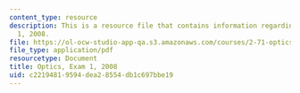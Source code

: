 ```yaml
---
content_type: resource
description: This is a resource file that contains information regarding optics exam
  1, 2008.
file: https://ol-ocw-studio-app-qa.s3.amazonaws.com/courses/2-71-optics-spring-2014/c22194819594dea28554db1c697bbe19_MIT2_71S14_s08_quiz1.pdf
file_type: application/pdf
resourcetype: Document
title: Optics, Exam 1, 2008
uid: c2219481-9594-dea2-8554-db1c697bbe19
---
```

